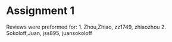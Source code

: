 #  Assignment 1

Reviews were preformed for:
    1. Zhou,Zhiao, zz1749, zhiaozhou
    2. Sokoloff,Juan, jss895, juansokoloff

